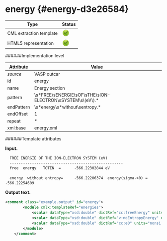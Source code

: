 # energy {#energy-d3e26584}


| Type                                                                                                                                                | Status                                                                                                                                              |
|----|----|
| CML extraction template                                                                                                                             | ![](/imgs/Total.png)                                                                                                                                |
| HTML5 representation                                                                                                                                | ![](/imgs/Total.png)                                                                                                                                |

######Implementation level

| Attribute                                                                                                                                           | Value                                                                                                                                               |
|----|----|
| *source*                                                                                                                                            | VASP outcar                                                                                                                                         |
| id                                                                                                                                                  | energy                                                                                                                                              |
| name                                                                                                                                                | Energy section                                                                                                                                      |
| pattern                                                                                                                                             | \\s\*FREE\\sENERGIE\\sOF\\sTHE\\sION-ELECTRON\\sSYSTEM\\s\\(eV\\).\*                                                                                |
| endPattern                                                                                                                                          | \\s\*energy\\s\*without\\sentropy.\*                                                                                                                |
| endOffset                                                                                                                                           | 1                                                                                                                                                   |
| repeat                                                                                                                                              | \*                                                                                                                                                  |
| xml:base                                                                                                                                            | energy.xml                                                                                                                                          |

######Template attributes

**Input.**

      FREE ENERGIE OF THE ION-ELECTRON SYSTEM (eV)
      ---------------------------------------------------
      free  energy   TOTEN  =      -566.22302844 eV

      energy  without entropy=     -566.22206374  energy(sigma->0) =     -566.22254609               
        

**Output text.**

```xml
<comment class="example.output" id="energy">
        <module cmlx:templateRef="energies">
            <scalar dataType="xsd:double" dictRef="cc:freeEnergy" units="nonsi:electronvolt">-566.22302844</scalar>
            <scalar dataType="xsd:double" dictRef="v:noEntropyEnergy" units="nonsi:electronvolt">-566.22206374</scalar>
            <scalar dataType="xsd:double" dictRef="cc:e0" units="nonsi:electronvolt">-566.22254609</scalar>
        </module>
    </comment>
```
